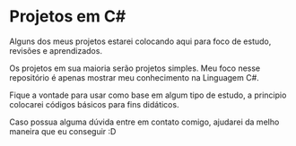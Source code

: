 # Projetos em C#

Alguns dos meus projetos estarei colocando aqui para foco de estudo, revisões e aprendizados.

Os projetos em sua maioria serão projetos simples. Meu foco nesse repositório é apenas mostrar meu conhecimento na Linguagem C#.

Fique a vontade para usar como base em algum tipo de estudo, a principio colocarei códigos básicos para fins didáticos.

Caso possua alguma dúvida entre em contato comigo, ajudarei da melho maneira que eu conseguir :D
